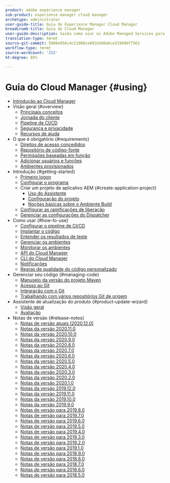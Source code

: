 ```yaml
---
product: adobe experience manager
sub-product: experience manager cloud manager
archetype: administrator
user-guide-title: Guia do Experience Manager Cloud Manager
breadcrumb-title: Guia do Cloud Manager
user-guide-description: Saiba como usar os Adobe Managed Services para gerenciar o Experience Manager na nuvem por conta própria.
translation-type: tm+mt
source-git-commit: 5688e956c4c21968ce691b560a6ce519496f7563
workflow-type: tm+mt
source-wordcount: '252'
ht-degree: 85%

---
```



# Guia do Cloud Manager {#using}

+ [Introdução ao Cloud Manager](introduction-to-cloud-manager.md)
+ Visão geral {#overview}
   + [Principais conceitos](key-concepts.md)
   + [Jornada do cliente](customer-journey.md)
   + [Pipeline de CI/CD](ci-cd-pipeline.md)
   + [Segurança e privacidade](security-and-privacy.md)
   + [Recursos de ajuda](help-resources.md)
+ O que é obrigatório {#requirements}
   + [Direitos de acesso concedidos](access-rights-granted.md)
   + [Repositório de código-fonte](source-code-repository.md)
   + [Permissões baseadas em função](role-based-permissions.md)
   + [Adicionar usuários e funções](setting-up-users-and-roles.md)
   + [Ambientes provisionados](environments-provisioned.md)
+ Introdução {#getting-started}
   + [Primeiro logon](first-time-login.md)
   + [Configurar o programa](setting-up-program.md)
   + Criar um projeto de aplicativo AEM {#create-application-project}
      + [Uso do Assistente](using-the-wizard.md)
      + [Configuração do projeto](setting-up-project.md)
      + [Noções básicas sobre o Ambiente Build](build-environment-details.md)
   + [Configurar as ramificações de liberação](configure-your-release-branches.md)
   + [Gerenciar as configurações do Dispatcher](dispatcher-configurations.md)
+ Como usar {#how-to-use}
   + [Configurar o pipeline de CI/CD](configuring-pipeline.md)
   + [Implantar o código](deploying-code.md)
   + [Entender os resultados de teste](understand-your-test-results.md)
   + [Gerenciar os ambientes](manage-your-environment.md)
   + [Monitorar os ambientes](monitor-your-environments.md)
   + [API do Cloud Manager](https://www.adobe.io/apis/experiencecloud/cloud-manager/docs.html)
   + [CLI do Cloud Manager](https://github.com/adobe/aio-cli-plugin-cloudmanager/blob/master/README.md)
   + [Notificações](notifications.md)
   + [Regras de qualidade do código personalizado](custom-code-quality-rules.md)
+ Gerenciar seu código {#managing-code}
   + [Manuseio da versão do projeto Maven](activating-maven-project.md)
   + [Acesso ao Git](accessing-git.md)
   + [Integração com o Git](setup-cloud-manager-git-integration.md)
   + [Trabalhando com vários repositórios Git de origem](/help/using/working-with-multiple-source-git-repos.md)
+ Assistente de atualização do produto {#product-update-wizard}
   + [Visão geral](overview-productupdate-wizard.md)
   + [Avaliação](evaluation.md)
+ Notas de versão {#release-notes}
   + [Notas de versão atuais (2020.12.0)](release-notes-current.md)
   + [Notas da versão 2020.11.0](release-notes-2020-11-0.md)
   + [Notas da versão 2020.10.0](release-notes-2020-10-0.md)
   + [Notas da versão 2020.9.0](release-notes-2020-9-0.md)
   + [Notas da versão 2020.8.0](release-notes-2020-8-0.md)
   + [Notas da versão 2020.7.0](release-notes-2020-7-0.md)
   + [Notas da versão 2020.6.0](release-notes-2020-6-0.md)
   + [Notas da versão 2020.5.0](release-notes-2020-5-0.md)
   + [Notas da versão 2020.4.0](release-notes-2020-4-0.md)
   + [Notas da versão 2020.3.0](release-notes-2020-3-0.md)
   + [Notas da versão 2020.2.0](release-notes-2020-2-0.md)
   + [Notas da versão 2020.1.0](release-notes-2020-1-0.md)
   + [Notas da versão 2019.12.0](release-notes-2019-12-0.md)
   + [Notas da versão 2019.11.0](release-notes-2019-11-0.md)
   + [Notas da versão 2019.10.0](release-notes-2019-10-0.md)
   + [Notas da versão 2019.9.0](release-notes-2019-9-0.md)
   + [Notas de versão para 2019.8.0](release-notes-2019-8-0.md)
   + [Notas de versão para 2019.7.0](release-notes-2019-7-0.md)
   + [Notas de versão para 2019.6.0](release-notes-2019-6-0.md)
   + [Notas de versão para 2019.5.0](release-notes-2019-5-0.md)
   + [Notas de versão para 2019.4.0](release-notes-2019-4-0.md)
   + [Notas de versão para 2019.3.0](release-notes-2019-3-0.md)
   + [Notas de versão para 2019.2.0](release-notes-2019-2-0.md)
   + [Notas de versão para 2019.1.0](release-notes-2019-1-0.md)
   + [Notas de versão para 2018.9.0](release-notes-2018-9-0.md)
   + [Notas de versão para 2018.8.0](release-notes-2018-8-0.md)
   + [Notas de versão para 2018.7.0](release-notes-2018-7-0.md)
   + [Notas de versão para 2018.6.0](release-notes-2018-6-0.md)
   + [Notas de versão para 2018.5.0](release-notes-2018-5-0.md)
